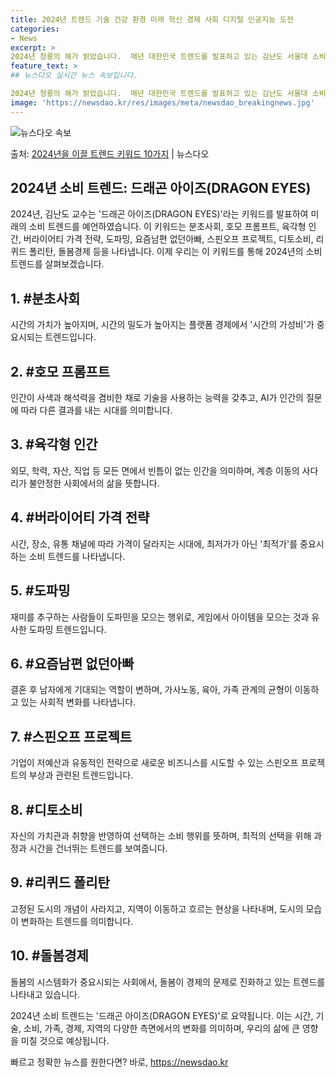 ```yaml
---
title: 2024년 트렌드 기술 건강 환경 미래 혁신 경제 사회 디지털 인공지능 도전
categories:
- News
excerpt: >
2024년 청룡의 해가 밝았습니다.  매년 대한민국 트렌드를 발표하고 있는 김난도 서울대 소비자학과 교수는 …
feature_text: >
## 뉴스다오 실시간 뉴스 속보입니다.

2024년 청룡의 해가 밝았습니다.  매년 대한민국 트렌드를 발표하고 있는 김난도 서울대 소비자학과 교수는 …
image: 'https://newsdao.kr/res/images/meta/newsdao_breakingnews.jpg'
---
```


![뉴스다오 속보](https://newsdao.kr/res/images/meta/newsdao_breakingnews.jpg)

<p>출처: <a href="https://newsdao.kr/3064" rel="dofollow">2024년을 이끌 트렌드 키워드 10가지</a> | 뉴스다오</p>

<h2 data-ke-size="size26">2024년 소비 트렌드: 드래곤 아이즈(DRAGON EYES)</h2>
<p data-ke-size="size16">2024년, 김난도 교수는 '드래곤 아이즈(DRAGON EYES)'라는 키워드를 발표하여 미래의 소비 트렌드를 예언하였습니다. 이 키워드는 분초사회, 호모 프롬프트, 육각형 인간, 버라이어티 가격 전략, 도파밍, 요즘남편 없던아빠, 스핀오프 프로젝트, 디토소비, 리퀴드 폴리탄, 돌봄경제 등을 나타냅니다. 이제 우리는 이 키워드를 통해 2024년의 소비 트렌드를 살펴보겠습니다.</p>

<h2 data-ke-size="size24">1. #분초사회</h2>
<p data-ke-size="size16">시간의 가치가 높아지며, 시간의 밀도가 높아지는 플랫폼 경제에서 '시간의 가성비'가 중요시되는 트렌드입니다.</p>

<h2 data-ke-size="size24">2. #호모 프롬프트</h2>
<p data-ke-size="size16">인간이 사색과 해석력을 겸비한 채로 기술을 사용하는 능력을 갖추고, AI가 인간의 질문에 따라 다른 결과를 내는 시대를 의미합니다.</p>

<h2 data-ke-size="size24">3. #육각형 인간</h2>
<p data-ke-size="size16">외모, 학력, 자산, 직업 등 모든 면에서 빈틈이 없는 인간을 의미하며, 계층 이동의 사다리가 불안정한 사회에서의 삶을 뜻합니다.</p>

<h2 data-ke-size="size24">4. #버라이어티 가격 전략</h2>
<p data-ke-size="size16">시간, 장소, 유통 채널에 따라 가격이 달라지는 시대에, 최저가가 아닌 '최적가'를 중요시하는 소비 트렌드를 나타냅니다.</p>

<h2 data-ke-size="size24">5. #도파밍</h2>
<p data-ke-size="size16">재미를 추구하는 사람들이 도파민을 모으는 행위로, 게임에서 아이템을 모으는 것과 유사한 도파밍 트렌드입니다.</p>

<h2 data-ke-size="size24">6. #요즘남편 없던아빠</h2>
<p data-ke-size="size16">결혼 후 남자에게 기대되는 역할이 변하며, 가사노동, 육아, 가족 관계의 균형이 이동하고 있는 사회적 변화를 나타냅니다.</p>

<h2 data-ke-size="size24">7. #스핀오프 프로젝트</h2>
<p data-ke-size="size16">기업이 저예산과 유동적인 전략으로 새로운 비즈니스를 시도할 수 있는 스핀오프 프로젝트의 부상과 관련된 트렌드입니다.</p>

<h2 data-ke-size="size24">8. #디토소비</h2>
<p data-ke-size="size16">자신의 가치관과 취향을 반영하여 선택하는 소비 행위를 뜻하며, 최적의 선택을 위해 과정과 시간을 건너뛰는 트렌드를 보여줍니다.</p>

<h2 data-ke-size="size24">9. #리퀴드 폴리탄</h2>
<p data-ke-size="size16">고정된 도시의 개념이 사라지고, 지역이 이동하고 흐르는 현상을 나타내며, 도시의 모습이 변화하는 트렌드를 의미합니다.</p>

<h2 data-ke-size="size24">10. #돌봄경제</h2>
<p data-ke-size="size16">돌봄의 시스템화가 중요시되는 사회에서, 돌봄이 경제의 문제로 진화하고 있는 트렌드를 나타내고 있습니다.</p>

<p data-ke-size="size16">2024년 소비 트렌드는 '드래곤 아이즈(DRAGON EYES)'로 요약됩니다. 이는 시간, 기술, 소비, 가족, 경제, 지역의 다양한 측면에서의 변화를 의미하며, 우리의 삶에 큰 영향을 미칠 것으로 예상됩니다.</p> 

빠르고 정확한 뉴스를 원한다면? 바로, <a href="https://newsdao.kr" rel="dofollow">https://newsdao.kr</a>


    
